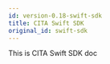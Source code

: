 ```yaml
---
id: version-0.18-swift-sdk
title: CITA Swift SDK
original_id: swift-sdk
---
```


This is CITA Swift SDK doc
